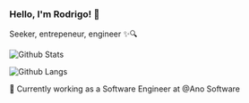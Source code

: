 ### Hello, I'm Rodrigo! 👋

Seeker, entrepeneur, engineer ✨🔍

![Github Stats](https://github-readme-stats.vercel.app/api?username=rodykings&count_private=true&show_icons=true&theme=dark)

![Github Langs](https://github-readme-stats.vercel.app/api/top-langs/?username=rodykings&theme=dark&hide=Jupyter%20Notebook&layout=compact)

📍 Currently working as a Software Engineer at @Ano Software
